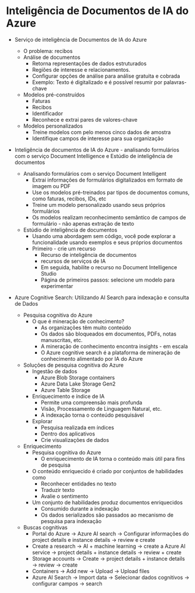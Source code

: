 # Inteligência de Documentos de IA do Azure

- Serviço de inteligência de Documentos de IA do Azure
    - O problema: recibos
    - Análise de documentos
        - Retorna representações de dados estruturados
        - Regiões de interesse e relacionamentos.
        - Configurar opções de análise para análise gratuita e cobrada
        - Exemplo: Texto é digitalizado e é possível resumir por palavras-chave
    - Modelos pré-construídos
        - Faturas
        - Recibos
        - Identificador
        - Reconhece e extrai pares de valores-chave
    - Modelos personalizados
        - Treine modelos com pelo menos cinco dados de amostra
        - Identifique campos de interesse para sua organização
- Inteligência de documentos de IA do Azure - analisando formulários com o serviço Document Intelligence e Estúdio de inteligência de documentos
    - Analisando formulários com o serviço Document Intelligent
        - Extrai informações de formulários digitalizados em formato de imagem ou PDF
        - Use os modelos pré-treinados par tipos de documentos comuns, como faturas, recibos, IDs, etc
        - Treine um modelo personalizado usando seus próprios formulários
        - Os modelos realizam reconhecimento semântico de campos de formulário - não apenas extração de texto
    - Estúdio de inteligência de documentos
        - Usando uma abordagem sem código, você pode explorar a funcionalidade usando exemplos e seus próprios documentos
        - Primeiro - crie um recurso
            - Recurso de inteligência de documentos
            - recursos de serviços de IA
            - Em seguida, habilite o recurso no Document Intelligence Studio
            - Página de primeiros passos: selecione um modelo para experimentar
        
- Azure Cognitive Search: Utilizando AI Search para indexação e consulta de Dados
    - Pesquisa cognitiva do Azure
        - O que é mineração de conhecimento?
            - As organizações têm muito conteúdo
            - Os dados são bloqueados em documentos, PDFs, notas manuscritas, etc.
            - A mineração de conhecimento encontra insights - em escala
            - O Azure cognitive search é a plataforma de mineração de conhecimento alimentado por IA do Azure
    - Soluções de pesquisa cognitiva do Azure
        - Ingestão de dados
            - Azure Blob Storage containers
            - Azure Data Lake Storage Gen2
            - Azure Table Storage
        - Enriquecimento e índice de IA
            - Permite uma compreensão mais profunda
            - Visão, Processamento de Linguagem Natural, etc.
            - A indexação torna o conteúdo pesquisável
        - Explorar
            - Pesquisa realizada em índices
            - Dentro dos aplicativos
            - Crie visualizações de dados
    - Enriquecimento
        - Pesquisa cognitiva do Azure
            - O enriquecimento de IA torna o conteúdo mais útil para fins de pesquisa
        - O conteúdo enriquecido é criado por conjuntos de habilidades como
            - Reconhecer entidades no texto
            - Traduzir texto
            - Avalie o sentimento
        - Um conjunto de habilidades produz documentos enriquecidos
            - Consumido durante a indexação
            - Os dados serializados são passados ao mecanismo de pesquisa para indexação
    - Buscas cognitivas
        - Portal do Azure → Azure AI search → Configurar informações do project details e instance details → review e create
        - Create a research → AI + machine learning → create a Azure AI service → project details + instance details → review + create
        - Storage accounts → Create → project details + instance details → review → create
        - Containers → Add new → Upload → Upload files
        - Azure AI Search → Import data → Selecionar dados cognitivos → configurar campos → search
